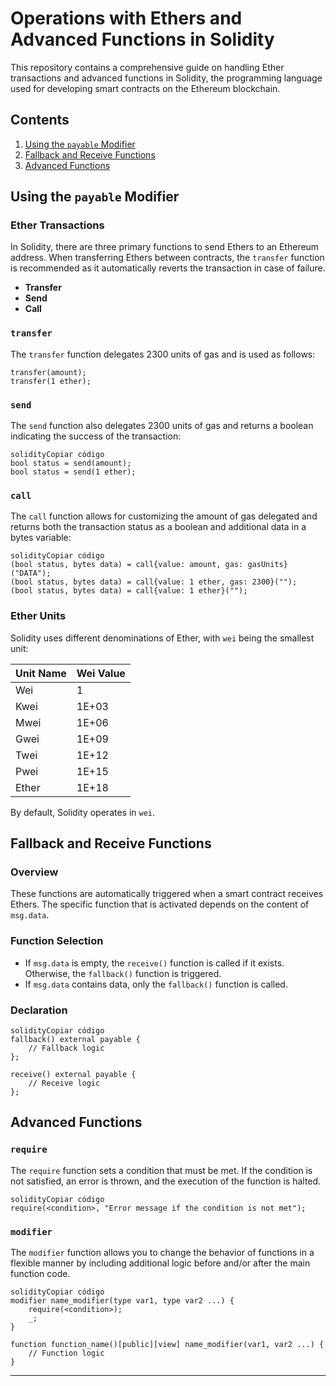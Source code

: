 # Operations with Ethers and Advanced Functions in Solidity

This repository contains a comprehensive guide on handling Ether transactions and advanced functions in Solidity, the programming language used for developing smart contracts on the Ethereum blockchain.

## Contents

1. [Using the `payable` Modifier](https://www.notion.so/Modificador-P-a47080c7dc1f40d5ad500304c715c18c?pvs=21)
2. [Fallback and Receive Functions](https://www.notion.so/Modificador-P-a47080c7dc1f40d5ad500304c715c18c?pvs=21)
3. [Advanced Functions](https://www.notion.so/Modificador-P-a47080c7dc1f40d5ad500304c715c18c?pvs=21)

## Using the `payable` Modifier

### Ether Transactions

In Solidity, there are three primary functions to send Ethers to an Ethereum address. When transferring Ethers between contracts, the `transfer` function is recommended as it automatically reverts the transaction in case of failure.

- **Transfer**
- **Send**
- **Call**

### `transfer`

The `transfer` function delegates 2300 units of gas and is used as follows:

```solidity
transfer(amount);
transfer(1 ether);
```

### `send`

The `send` function also delegates 2300 units of gas and returns a boolean indicating the success of the transaction:

```solidity
solidityCopiar código
bool status = send(amount);
bool status = send(1 ether);

```

### `call`

The `call` function allows for customizing the amount of gas delegated and returns both the transaction status as a boolean and additional data in a bytes variable:

```solidity
solidityCopiar código
(bool status, bytes data) = call{value: amount, gas: gasUnits}("DATA");
(bool status, bytes data) = call{value: 1 ether, gas: 2300}("");
(bool status, bytes data) = call{value: 1 ether}("");

```

### Ether Units

Solidity uses different denominations of Ether, with `wei` being the smallest unit:

| Unit Name | Wei Value |
| --- | --- |
| Wei | 1 |
| Kwei | 1E+03 |
| Mwei | 1E+06 |
| Gwei | 1E+09 |
| Twei | 1E+12 |
| Pwei | 1E+15 |
| Ether | 1E+18 |

By default, Solidity operates in `wei`.

## Fallback and Receive Functions

### Overview

These functions are automatically triggered when a smart contract receives Ethers. The specific function that is activated depends on the content of `msg.data`.

### Function Selection

- If `msg.data` is empty, the `receive()` function is called if it exists. Otherwise, the `fallback()` function is triggered.
- If `msg.data` contains data, only the `fallback()` function is called.

### Declaration

```solidity
solidityCopiar código
fallback() external payable {
    // Fallback logic
};

receive() external payable {
    // Receive logic
};

```

## Advanced Functions

### `require`

The `require` function sets a condition that must be met. If the condition is not satisfied, an error is thrown, and the execution of the function is halted.

```solidity
solidityCopiar código
require(<condition>, "Error message if the condition is not met");

```

### `modifier`

The `modifier` function allows you to change the behavior of functions in a flexible manner by including additional logic before and/or after the main function code.

```solidity
solidityCopiar código
modifier name_modifier(type var1, type var2 ...) {
    require(<condition>);
    _;
}

function function_name()[public][view] name_modifier(var1, var2 ...) {
    // Function logic
}

```

---